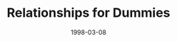 ---
layout: message
category: message
series: "Life for Dummies"
title: "Relationships for Dummies"
date: 1998-03-08
audio-description: "An easy-to-understand handbook for some everyday life topics. "
audio: ""
audio-title: "Relationships for Dummies"
audio-duration: ":"
---